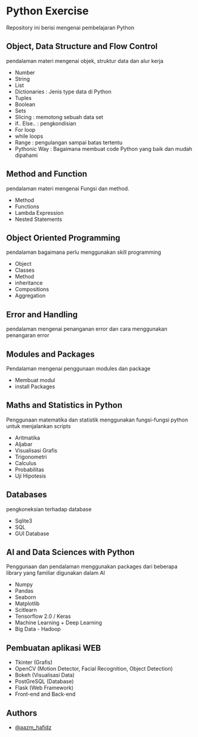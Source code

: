 
# Python Exercise

Repository ini berisi mengenai pembelajaran Python

## Object, Data Structure and Flow Control

pendalaman materi mengenai objek, struktur data dan alur kerja

* Number 
* String 
* List 
* Dictionaries : Jenis type data di Python 
* Tuples 
* Boolean 
* Sets 
* Slicing : memotong sebuah data set
* if.. Else.. : pengkondisian 
* For loop 
* while loops 
* Range :  pengulangan sampai batas tertentu 
* Pythonic Way : Bagaimana membuat code Python yang baik dan mudah dipahami 


## Method and Function

pendalaman materi mengenai Fungsi dan method. 

* Method 
* Functions 
* Lambda Expression
* Nested Statements

## Object Oriented Programming 

pendalaman bagaimana perlu menggunakan skill programming

* Object
* Classes 
* Method 
* inheritance 
* Compositions
* Aggregation 

## Error and Handling

pendalaman mengenai penanganan error dan cara menggunakan penangaran error 

## Modules and Packages 

Pendalaman mengenai penggunaan modules dan package 
* Membuat modul
* install Packages

## Maths and Statistics in Python 

Penggunaan matematika dan statistik menggunakan fungsi-fungsi python untuk menjalankan scripts

* Aritmatika 
* Aljabar 
* Visualisasi Grafis 
* Trigonometri 
* Calculus 
* Probabilitas 
* Uji Hipotesis 

## Databases

pengkoneksian terhadap database 

* Sqlite3 
* SQL 
* GUI Database 

## AI and Data Sciences with Python

Penggunaan dan pendalaman menggunakan packages dari beberapa library yang familiar digunakan dalam AI

* Numpy 
* Pandas 
* Seaborn 
* Matplotlib 
* Scitlearn 
* Tensorflow 2.0 / Keras 
* Machine Learning + Deep Learning 
* Big Data - Hadoop 

## Pembuatan aplikasi WEB 

* Tkinter (Grafis)
* OpenCV (Motion Detector, Facial Recognition, Object Detection)
* Bokeh (Visualisasi Data)
* PostGreSQL (Database)
* Flask (Web Framework)
* Front-end and Back-end


## Authors

- [@aazm_hafidz](https://github.com/aazmhafidz09)

